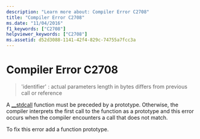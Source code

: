 ```yaml
---
description: "Learn more about: Compiler Error C2708"
title: "Compiler Error C2708"
ms.date: "11/04/2016"
f1_keywords: ["C2708"]
helpviewer_keywords: ["C2708"]
ms.assetid: d52d3088-1141-42f4-829c-74755a7fcc3a
---
```

# Compiler Error C2708

> 'identifier' : actual parameters length in bytes differs from previous call or reference

A [__stdcall](../../cpp/stdcall.md) function must be preceded by a prototype. Otherwise, the compiler interprets the first call to the function as a prototype and this error occurs when the compiler encounters a call that does not match.

To fix this error add a function prototype.
